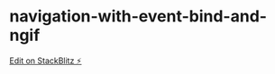 # navigation-with-event-bind-and-ngif

[Edit on StackBlitz ⚡️](https://stackblitz.com/edit/navigation-with-event-bind-and-ngif)